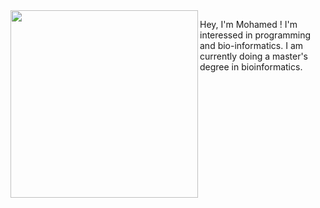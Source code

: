 <link rel="stylesheet" href="https://unpkg.com/@auroratide/typewritten-text/lib/style.css" />
<script type="module" src="https://unpkg.com/@auroratide/typewritten-text/lib/define.js"></script>
<img align="left" width="300" src="https://media.tenor.com/dHk-LfzHrtwAAAAi/linux-computer.gif">
<p>
  <typewritten-text>
    Hey, I'm Mohamed !
    I'm interessed in programming and bio-informatics. 
    I am currently doing a master's degree in bioinformatics.
  </typewritten-text>
 </p>
